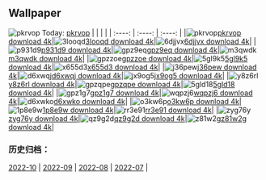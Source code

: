 ## Wallpaper
![pkrvop](https://w.wallhaven.cc/full/pk/wallhaven-pkrvop.png) Today: [pkrvop](https://th.wallhaven.cc/small/pk/pkrvop.jpg)
|      |      |      |
| :----: | :----: | :----: |
|![pkrvop](https://th.wallhaven.cc/small/pk/pkrvop.jpg)[pkrvop download 4k](https://wallhaven.cc/w/pkrvop)|![3looqd](https://th.wallhaven.cc/small/3l/3looqd.jpg)[3looqd download 4k](https://wallhaven.cc/w/3looqd)|![6djjvx](https://th.wallhaven.cc/small/6d/6djjvx.jpg)[6djjvx download 4k](https://wallhaven.cc/w/6djjvx)|
|![p931d9](https://th.wallhaven.cc/small/p9/p931d9.jpg)[p931d9 download 4k](https://wallhaven.cc/w/p931d9)|![gpz9eq](https://th.wallhaven.cc/small/gp/gpz9eq.jpg)[gpz9eq download 4k](https://wallhaven.cc/w/gpz9eq)|![m3qwdk](https://th.wallhaven.cc/small/m3/m3qwdk.jpg)[m3qwdk download 4k](https://wallhaven.cc/w/m3qwdk)|
|![gpzzoe](https://th.wallhaven.cc/small/gp/gpzzoe.jpg)[gpzzoe download 4k](https://wallhaven.cc/w/gpzzoe)|![5gl9k5](https://th.wallhaven.cc/small/5g/5gl9k5.jpg)[5gl9k5 download 4k](https://wallhaven.cc/w/5gl9k5)|![x655d3](https://th.wallhaven.cc/small/x6/x655d3.jpg)[x655d3 download 4k](https://wallhaven.cc/w/x655d3)|
|![j36pew](https://th.wallhaven.cc/small/j3/j36pew.jpg)[j36pew download 4k](https://wallhaven.cc/w/j36pew)|![d6xwqj](https://th.wallhaven.cc/small/d6/d6xwqj.jpg)[d6xwqj download 4k](https://wallhaven.cc/w/d6xwqj)|![jx9og5](https://th.wallhaven.cc/small/jx/jx9og5.jpg)[jx9og5 download 4k](https://wallhaven.cc/w/jx9og5)|
|![y8z6rl](https://th.wallhaven.cc/small/y8/y8z6rl.jpg)[y8z6rl download 4k](https://wallhaven.cc/w/y8z6rl)|![gpzqpe](https://th.wallhaven.cc/small/gp/gpzqpe.jpg)[gpzqpe download 4k](https://wallhaven.cc/w/gpzqpe)|![5gld18](https://th.wallhaven.cc/small/5g/5gld18.jpg)[5gld18 download 4k](https://wallhaven.cc/w/5gld18)|
|![gpz1g7](https://th.wallhaven.cc/small/gp/gpz1g7.jpg)[gpz1g7 download 4k](https://wallhaven.cc/w/gpz1g7)|![wqpzj6](https://th.wallhaven.cc/small/wq/wqpzj6.jpg)[wqpzj6 download 4k](https://wallhaven.cc/w/wqpzj6)|![d6xwko](https://th.wallhaven.cc/small/d6/d6xwko.jpg)[d6xwko download 4k](https://wallhaven.cc/w/d6xwko)|
|![o3kw6p](https://th.wallhaven.cc/small/o3/o3kw6p.jpg)[o3kw6p download 4k](https://wallhaven.cc/w/o3kw6p)|![1p8e9w](https://th.wallhaven.cc/small/1p/1p8e9w.jpg)[1p8e9w download 4k](https://wallhaven.cc/w/1p8e9w)|![rr3e91](https://th.wallhaven.cc/small/rr/rr3e91.jpg)[rr3e91 download 4k](https://wallhaven.cc/w/rr3e91)|
|![zyg76y](https://th.wallhaven.cc/small/zy/zyg76y.jpg)[zyg76y download 4k](https://wallhaven.cc/w/zyg76y)|![qz9g2d](https://th.wallhaven.cc/small/qz/qz9g2d.jpg)[qz9g2d download 4k](https://wallhaven.cc/w/qz9g2d)|![z81w2g](https://th.wallhaven.cc/small/z8/z81w2g.jpg)[z81w2g download 4k](https://wallhaven.cc/w/z81w2g)|

### 历史归档：
[2022-10](https://github.com/april-projects/april-wallpaper/tree/main/picture/2022-10/) | [2022-09](https://github.com/april-projects/april-wallpaper/tree/main/picture/2022-09/) | [2022-08](https://github.com/april-projects/april-wallpaper/tree/main/picture/2022-08/) | [2022-07](https://github.com/april-projects/april-wallpaper/tree/main/picture/2022-07/) | 
